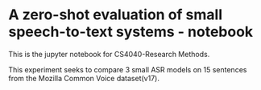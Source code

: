 # A zero-shot evaluation of small speech-to-text systems - notebook

This is the jupyter notebook for CS4040-Research Methods. 

This experiment seeks to compare 3 small ASR models on 15 sentences from the Mozilla Common Voice dataset(v17). 
